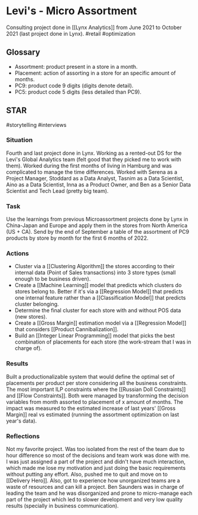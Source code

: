 # Levi's - Micro Assortment
Consulting project done in [[Lynx Analytics]] from June 2021 to October 2021 (last project done in Lynx). 
#retail #optimization 
## Glossary
- Assortment: product present in a store in a month.
- Placement: action of assorting in a store for an specific amount of months.
- PC9: product code 9 digits (digits denote detail).
- PC5: product code 5 digits (less detailed than PC9).
## STAR
#storytelling #interviews
### Situation
Fourth and last project done in Lynx. Working as a rented-out DS for the Levi's Global Analytics team (felt good that they picked me to work with them). Worked during the first months of living in Hamburg and was complicated to manage the time differences. Worked with Serena as a Project Manager, Stoddard as a Data Analyst, Tasnim as a Data Scientist, Aino as a Data Scientist, Inna as a Product Owner, and Ben as a Senior Data Scientist and Tech Lead (pretty big team). 
### Task
Use the learnings from previous Microassortment  projects done by Lynx in China-Japan and Europe and apply them in the stores from North America (US + CA). Send by the end of September a table of the assortment of PC9 products by store by month for the first 6 months of 2022. 
### Actions
- Cluster via a [[Clustering Algorithm]] the stores according to their internal data (Point of Sales transactions) into 3 store types (small enough to be business driven).
- Create a [[Machine Learning]] model that predicts which clusters do stores belong to. Better if it's via a [[Regression Model]] that predicts one internal feature rather than a [[Classification Model]] that predicts cluster belonging.
- Determine the final cluster for each store with and without POS data (new stores).
- Create a [[Gross Margin]] estimation model via a [[Regression Model]] that considers [[Product Cannibalization]]. 
- Build an [[Integer Linear Programming]] model that picks the best combination of placements for each store (the work-stream that I was in charge of).
### Results
Built a productionalizable system that would define the optimal set of placements per product per store considering all the business constraints. The most important ILP constraints where the [[Russian Doll Constraints]] and [[Flow Constraints]]. Both were managed by transforming the decision variables from month assorted to placement of x amount of months. The impact was measured to the estimated increase of last years' [[Gross Margin]] real vs estimated (running the assortment optimization on last year's data).
### Reflections
Not my favorite project. Was too isolated from the rest of the team due to hour difference so most of the decisions and team work was done with me. I was just assigned a part of the project and didn't have much interaction, which made me lose my motivation and just doing the basic requirements without putting any effort. Also, pushed me to quit and move on to [[Delivery Hero]]. Also, got to experience how unorganized teams are a waste of resources and can kill a project. Ben Saunders was in charge of leading the team and he was disorganized and prone to micro-manage each part of the project which led to slower development and very low quality results (specially in business communication).